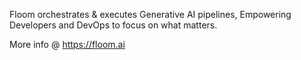 Floom orchestrates & executes Generative AI pipelines, Empowering Developers and DevOps to focus on what matters.

More info @ https://floom.ai
